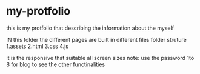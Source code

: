 # my-protfolio
this is  my protfolio that describing the information about the myself

IN this folder the different pages are built in different files 
folder struture
1.assets
2.html
3.css
4.js

it is the responsive that suitable all screen  sizes
note: use the password 1to 8 for blog to see the other functinalities 

